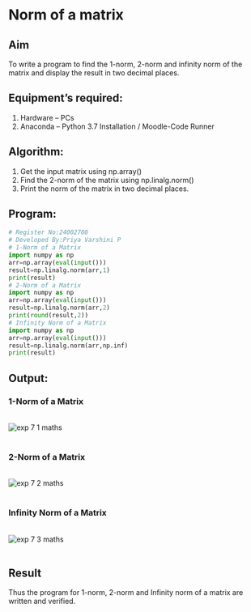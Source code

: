 # Norm of a matrix
## Aim
To write a program to find the 1-norm, 2-norm and infinity norm of the matrix and display the result in two decimal places.
## Equipment’s required:
1.	Hardware – PCs
2.	Anaconda – Python 3.7 Installation / Moodle-Code Runner
## Algorithm:
1. Get the input matrix using np.array()   
2. Find the 2-norm of the matrix using np.linalg.norm()
3. Print the norm of the matrix in two decimal places.
## Program:
```Python
# Register No:24002708
# Developed By:Priya Varshini P
# 1-Norm of a Matrix
import numpy as np
arr=np.array(eval(input()))
result=np.linalg.norm(arr,1)
print(result)
# 2-Norm of a Matrix
import numpy as np
arr=np.array(eval(input()))
result=np.linalg.norm(arr,2)
print(round(result,2))
# Infinity Norm of a Matrix
import numpy as np
arr=np.array(eval(input()))
result=np.linalg.norm(arr,np.inf)
print(result)
```
## Output:
### 1-Norm of a Matrix
<br>![exp 7 1 maths](https://github.com/user-attachments/assets/08a85603-7604-42bf-81b1-c13a181cee77)
<br>
<br>
### 2-Norm of a Matrix
<br>![exp 7 2 maths](https://github.com/user-attachments/assets/44bac963-49f9-4da6-952b-95ef0ae49ee7)
<br>
<br>
### Infinity Norm of a Matrix
<br>![exp 7 3 maths](https://github.com/user-attachments/assets/c6d6e9a9-7993-4918-a989-25f205a1786a)
<br>
<br>
## Result
Thus the program for 1-norm, 2-norm and Infinity norm of a matrix are written and verified.
